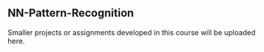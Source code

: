 ## NN-Pattern-Recognition
 Smaller projects or assignments developed in this course will be uploaded here.
